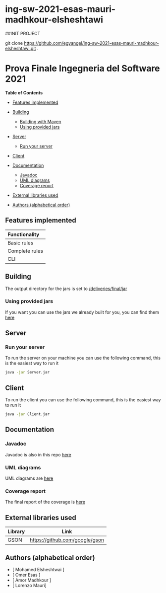 # ing-sw-2021-esas-mauri-madhkour-elsheshtawi

##INIT PROJECT

git clone https://github.com/egyangel/ing-sw-2021-esas-mauri-madhkour-elsheshtawi.git .

# Prova Finale Ingegneria del Software 2021

**Table of Contents**

- [Features implemented](#features-implemented)
- [Building](#building)
    - [Building with Maven](#building-with-maven)
    - [Using provided jars](#using-provided-jars)
- [Server](#server)
    - [Run your server](#run-your-server)
- [Client](#client)
    
- [Documentation](#documentation)
    - [Javadoc](#javadoc)
    - [UML diagrams](#uml-diagrams)
    - [Coverage report](#coverage-report)
- [External libraries used](#external-libraries-used)
- [Authors (alphabetical order)](#authors-alphabetical-order)

<!-- END doctoc generated TOC please keep comment here to allow auto update -->

## Features implemented
| Functionality |  
|:--------------------------------------|
| Basic rules                           | 
| Complete rules                        | 
| CLI                                   | 


## Building

The output directory for the jars is set to [/deliveries/final/jar](/deliveries/final/jar)

### Using provided jars

If you want you can use the jars we already built for you, you can find them [here](/deliveries/final/jar)


## Server

### Run your server
To run the server on your machine you can use the following command, this is the easiest way to run it
```bash
java -jar Server.jar
```

## Client
To run the client you can use the following command, this is the easiest way to run it
```bash
java -jar Client.jar
```

## Documentation

### Javadoc 
Javadoc is also in this repo [here](/deliveries/final/javadoc)
### UML diagrams
UML diagrams are [here](/deliveries/final/uml)

### Coverage report
The final report of the coverage is [here](/deliveries/final/report)

## External libraries used

| Library | Link
| ----------| --------------------------------------- |
| GSON      | https://github.com/google/gson          |

## Authors (alphabetical order)
* [ Mohamed	Elsheshtwai ]
* [ Omer Esas ]
* [ Amor Madhkour ]
* [ Lorenzo	Mauri]


